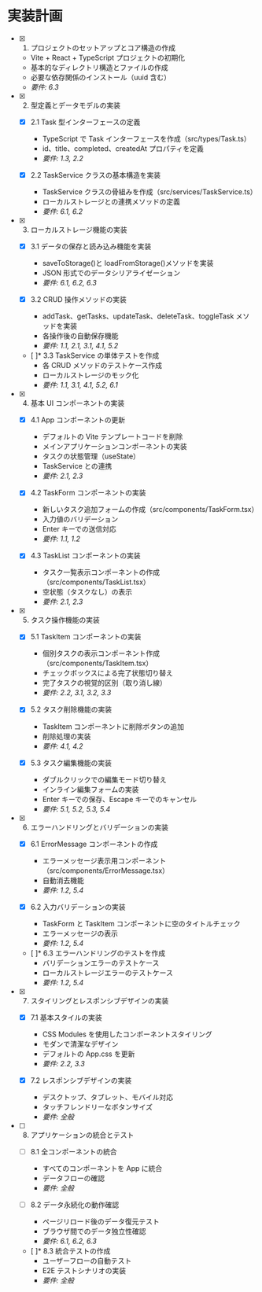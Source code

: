 # 実装計画

- [x] 1. プロジェクトのセットアップとコア構造の作成

  - Vite + React + TypeScript プロジェクトの初期化
  - 基本的なディレクトリ構造とファイルの作成
  - 必要な依存関係のインストール（uuid 含む）
  - _要件: 6.3_

- [x] 2. 型定義とデータモデルの実装

  - [x] 2.1 Task 型インターフェースの定義

    - TypeScript で Task インターフェースを作成（src/types/Task.ts）
    - id、title、completed、createdAt プロパティを定義
    - _要件: 1.3, 2.2_

  - [x] 2.2 TaskService クラスの基本構造を実装
    - TaskService クラスの骨組みを作成（src/services/TaskService.ts）
    - ローカルストレージとの連携メソッドの定義
    - _要件: 6.1, 6.2_

- [x] 3. ローカルストレージ機能の実装

  - [x] 3.1 データの保存と読み込み機能を実装

    - saveToStorage()と loadFromStorage()メソッドを実装
    - JSON 形式でのデータシリアライゼーション
    - _要件: 6.1, 6.2, 6.3_

  - [x] 3.2 CRUD 操作メソッドの実装

    - addTask、getTasks、updateTask、deleteTask、toggleTask メソッドを実装
    - 各操作後の自動保存機能
    - _要件: 1.1, 2.1, 3.1, 4.1, 5.2_

  - [ ]\* 3.3 TaskService の単体テストを作成
    - 各 CRUD メソッドのテストケース作成
    - ローカルストレージのモック化
    - _要件: 1.1, 3.1, 4.1, 5.2, 6.1_

- [x] 4. 基本 UI コンポーネントの実装

  - [x] 4.1 App コンポーネントの更新

    - デフォルトの Vite テンプレートコードを削除
    - メインアプリケーションコンポーネントの実装
    - タスクの状態管理（useState）
    - TaskService との連携
    - _要件: 2.1, 2.3_

  - [x] 4.2 TaskForm コンポーネントの実装

    - 新しいタスク追加フォームの作成（src/components/TaskForm.tsx）
    - 入力値のバリデーション
    - Enter キーでの送信対応
    - _要件: 1.1, 1.2_

  - [x] 4.3 TaskList コンポーネントの実装
    - タスク一覧表示コンポーネントの作成（src/components/TaskList.tsx）
    - 空状態（タスクなし）の表示
    - _要件: 2.1, 2.3_

- [x] 5. タスク操作機能の実装

  - [x] 5.1 TaskItem コンポーネントの実装

    - 個別タスクの表示コンポーネント作成（src/components/TaskItem.tsx）
    - チェックボックスによる完了状態切り替え
    - 完了タスクの視覚的区別（取り消し線）
    - _要件: 2.2, 3.1, 3.2, 3.3_

  - [x] 5.2 タスク削除機能の実装

    - TaskItem コンポーネントに削除ボタンの追加
    - 削除処理の実装
    - _要件: 4.1, 4.2_

  - [x] 5.3 タスク編集機能の実装
    - ダブルクリックでの編集モード切り替え
    - インライン編集フォームの実装
    - Enter キーでの保存、Escape キーでのキャンセル
    - _要件: 5.1, 5.2, 5.3, 5.4_

- [x] 6. エラーハンドリングとバリデーションの実装

  - [x] 6.1 ErrorMessage コンポーネントの作成

    - エラーメッセージ表示用コンポーネント（src/components/ErrorMessage.tsx）
    - 自動消去機能
    - _要件: 1.2, 5.4_

  - [x] 6.2 入力バリデーションの実装

    - TaskForm と TaskItem コンポーネントに空のタイトルチェック
    - エラーメッセージの表示
    - _要件: 1.2, 5.4_

  - [ ]\* 6.3 エラーハンドリングのテストを作成
    - バリデーションエラーのテストケース
    - ローカルストレージエラーのテストケース
    - _要件: 1.2, 5.4_

- [x] 7. スタイリングとレスポンシブデザインの実装

  - [x] 7.1 基本スタイルの実装

    - CSS Modules を使用したコンポーネントスタイリング
    - モダンで清潔なデザイン
    - デフォルトの App.css を更新
    - _要件: 2.2, 3.3_

  - [x] 7.2 レスポンシブデザインの実装
    - デスクトップ、タブレット、モバイル対応
    - タッチフレンドリーなボタンサイズ
    - _要件: 全般_

- [ ] 8. アプリケーションの統合とテスト

  - [ ] 8.1 全コンポーネントの統合

    - すべてのコンポーネントを App に統合
    - データフローの確認
    - _要件: 全般_

  - [ ] 8.2 データ永続化の動作確認

    - ページリロード後のデータ復元テスト
    - ブラウザ間でのデータ独立性確認
    - _要件: 6.1, 6.2, 6.3_

  - [ ]\* 8.3 統合テストの作成
    - ユーザーフローの自動テスト
    - E2E テストシナリオの実装
    - _要件: 全般_
